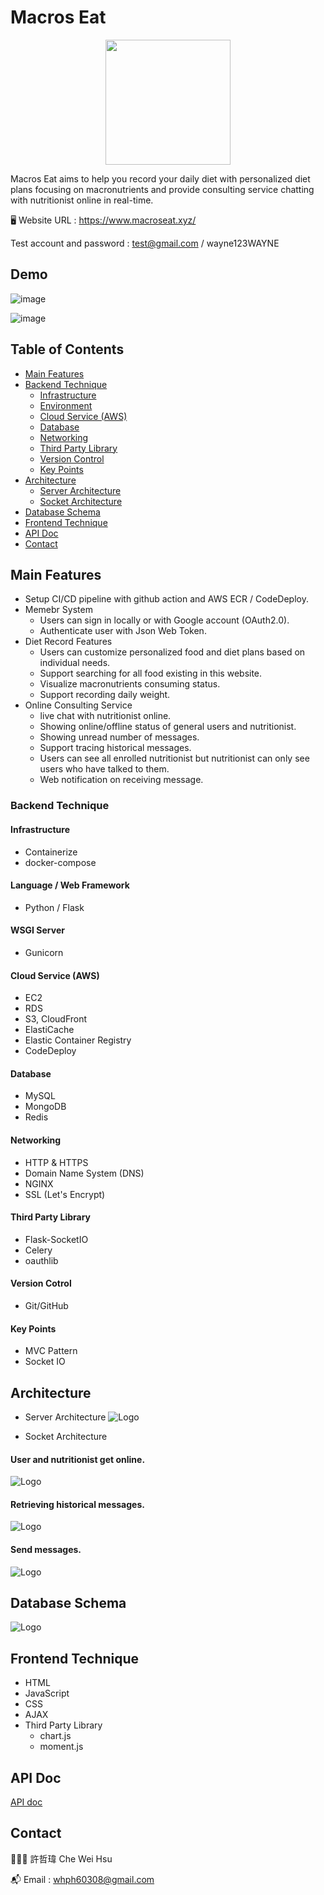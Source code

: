 
# Macros Eat

<p align="center">
  <img width="200" src="https://d2fbjpv4bzz3d2.cloudfront.net/macroseat_logo.png">
</p>

Macros Eat aims to help you record your daily diet with personalized diet plans focusing on macronutrients and provide consulting service chatting with nutritionist online in real-time. 

🖥️ Website URL : https://www.macroseat.xyz/

Test account and password : test@gmail.com / wayne123WAYNE




## Demo

![image](https://d2fbjpv4bzz3d2.cloudfront.net/demo1.gif)

![image](https://d2fbjpv4bzz3d2.cloudfront.net/demo2.gif)




## Table of Contents

- [Main Features](#main-features)
- [Backend Technique](#backend-technique)
  - [Infrastructure](#infrastructure)
  - [Environment](#environment)
  - [Cloud Service (AWS)](#cloud-service-(AWS))
  - [Database](#database)
  - [Networking](networking)
  - [Third Party Library](#third-party-library)
  - [Version Control](#version-control)
  - [Key Points](#key-points)
- [Architecture](#Architecture)
  - [Server Architecture](#server-architecture)
  - [Socket Architecture](#socket-architecture)
- [Database Schema](#database-schema)
- [Frontend Technique](#frontend-technique)
- [API Doc](#api-doc)
- [Contact](#contact)


## Main Features

- Setup CI/CD pipeline with github action and AWS ECR / CodeDeploy.
- Memebr System 
  - Users can sign in locally or with Google account (OAuth2.0).
  - Authenticate user with Json Web Token. 
- Diet Record Features
  - Users can customize personalized food and diet plans based on individual needs.
  - Support searching for all food existing in this website.
  - Visualize macronutrients consuming status.
  - Support recording daily weight.
- Online Consulting Service 
  - live chat with nutritionist online.
  - Showing online/offline status of general users and nutritionist.
  - Showing unread number of messages.  
  - Support tracing historical messages.
  - Users can see all enrolled nutritionist but nutritionist can only see users who have talked to them.
  - Web notification on receiving message.
### Backend Technique

#### Infrastructure
- Containerize 
- docker-compose 

#### Language / Web Framework
- Python / Flask

#### WSGI Server
- Gunicorn

#### Cloud Service (AWS)
- EC2
- RDS
- S3, CloudFront
- ElastiCache
- Elastic Container Registry
- CodeDeploy

#### Database
- MySQL
- MongoDB
- Redis

#### Networking
- HTTP & HTTPS
- Domain Name System (DNS)
- NGINX
- SSL (Let's Encrypt)

#### Third Party Library
- Flask-SocketIO
- Celery
- oauthlib

#### Version Cotrol
- Git/GitHub

#### Key Points
- MVC Pattern
- Socket IO





## Architecture

- Server Architecture
![Logo](https://d2fbjpv4bzz3d2.cloudfront.net/server_archi.png)

- Socket Architecture

#### User and nutritionist get online.
![Logo](https://d2fbjpv4bzz3d2.cloudfront.net/socket.drawio.png)

#### Retrieving historical messages.
![Logo](https://d2fbjpv4bzz3d2.cloudfront.net/socket2.drawio.png)

#### Send messages.
![Logo](https://d2fbjpv4bzz3d2.cloudfront.net/socket3.drawio.png)




## Database Schema
![Logo](https://d2fbjpv4bzz3d2.cloudfront.net/database.png)
## Frontend Technique

- HTML
- JavaScript
- CSS
- AJAX
- Third Party Library
  - chart.js 
  - moment.js 
## API Doc

[API doc](https://app.swaggerhub.com/apis/mrwayne/macros-eat/1.0.0-oas3)
## Contact

👨🏻‍💻 許哲瑋 Che Wei Hsu 

📬 Email : whph60308@gmail.com
